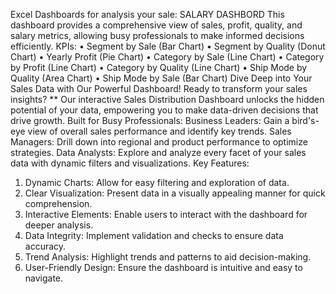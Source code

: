 Excel Dashboards for analysis your sale:
SALARY DASHBORD
This dashboard provides a comprehensive view of sales, profit, quality, and salary metrics, allowing busy professionals to make informed decisions efficiently.
KPIs:
•  Segment by Sale (Bar Chart)
•  Segment by Quality (Donut Chart)
•  Yearly Profit (Pie Chart)
•  Category by Sale (Line Chart)
•  Category by Profit (Line Chart)
•  Category by Quality (Line Chart)
•  Ship Mode by Quality (Area Chart)
•  Ship Mode by Sale (Bar Chart)
Dive Deep into Your Sales Data with Our Powerful Dashboard!
Ready to transform your sales insights? ** Our interactive Sales Distribution Dashboard unlocks the hidden potential of your data, empowering you to make data-driven decisions that drive growth.
Built for Busy Professionals:
Business Leaders: Gain a bird's-eye view of overall sales performance and identify key trends. Sales Managers: Drill down into regional and product performance to optimize strategies. Data Analysts: Explore and analyze every facet of your sales data with dynamic filters and visualizations.
Key Features:
1.	Dynamic Charts: Allow for easy filtering and exploration of data.
2.	Clear Visualization: Present data in a visually appealing manner for quick comprehension.
3.	Interactive Elements: Enable users to interact with the dashboard for deeper analysis.
4.	Data Integrity: Implement validation and checks to ensure data accuracy.
5.	Trend Analysis: Highlight trends and patterns to aid decision-making.
6.	User-Friendly Design: Ensure the dashboard is intuitive and easy to navigate.


